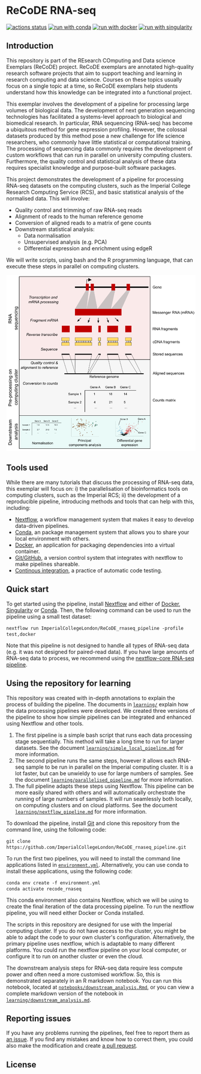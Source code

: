 
ReCoDE RNA-seq
================

<!-- buttons -->
[![actions status](https://github.com/ImperialCollegeLondon/ReCoDE_rnaseq_pipeline/workflows/Pipeline%20CI/badge.svg)](https://github.com/ImperialCollegeLondon/ReCoDE_rnaseq_pipeline/actions)
[![run with conda](http://img.shields.io/badge/run%20with-conda-3EB049?logo=anaconda)](https://docs.conda.io/en/latest/)
[![run with docker](https://img.shields.io/badge/run%20with-docker-0db7ed?logo=docker)](https://www.docker.com/)
[![run with singularity](https://img.shields.io/badge/run%20with-singularity-1d355c.svg)](https://sylabs.io/docs/)

## Introduction

This repository is part of the REsearch COmputing and Data science Exemplars (ReCoDE) project. ReCoDE exemplars are annotated high-quality research software projects that aim to support teaching and learning in research computing and data science. Courses on these topics usually focus on a single topic at a time, so ReCoDE exemplars help students understand how this knowledge can be integrated into a functional project.

This exemplar involves the development of a pipeline for processing large volumes of biological data. The development of next generation sequencing technologies has facilitated a systems-level approach to biological and biomedical research. In particular, RNA sequencing (RNA-seq) has become a ubiquitous method for gene expression profiling. However, the colossal datasets produced by this method pose a new challenge for life science researchers, who commonly have little statistical or computational training. The processing of sequencing data commonly requires the development of custom workflows that can run in parallel on university computing clusters. Furthermore, the quality control and statistical analysis of these data requires specialist knowledge and purpose-built software packages.

This project demonstrates the development of a pipeline for processing RNA-seq datasets on the computing clusters, such as the Imperial College Research Computing Service (RCS), and basic statistical analysis of the normalised data. This will involve: 

- Quality control and trimming of raw RNA-seq reads
- Alignment of reads to the human reference genome
- Conversion of aligned reads to a matrix of gene counts
- Downstream statistical analysis:
  - Data normalisation 
  - Unsupervised analysis (e.g. PCA)
  - Differential expression and enrichment using edgeR

We will write scripts, using bash and the R programming language, that can execute these steps in parallel on computing clusters. 

![A flow diagram outlining the RNA-seq analysis workflow](assets/flow.png?raw=true "An overview of RNA sequencing, data preprocessing and downstream analysis.")

## Tools used

While there are many tutorials that discuss the processing of RNA-seq data, this exemplar will focus on: i) the parallelisation of bioinformatics tools on computing clusters, such as the Imperial RCS; ii) the development of a reproducible pipeline, introducing methods and tools that can help with this, including:
- [Nextflow](https://www.nextflow.io/), a workflow management system that makes it easy to develop data-driven pipelines.
- [Conda](https://docs.conda.io/en/latest/), an package management system that allows you to share your local environment with others.
- [Docker](https://www.docker.com/), an application for packaging dependencies into a virtual container. 
- [Git/GitHub](https://github.com/ImperialCollegeLondon/ReCoDE_rnaseq_pipeline/), a version control system that integrates with nextflow to make pipelines shareable.
- [Continous integration](https://github.com/ImperialCollegeLondon/ReCoDE_rnaseq_pipeline/actions), a practice of automatic code testing.

## Quick start

To get started using the pipeline, install [Nextflow](https://www.nextflow.io/docs/latest/getstarted.html) and either of [Docker](https://www.docker.com/), [Singularity](https://sylabs.io/docs) or [Conda](https://docs.conda.io/en/latest/). Then, the following command can be used to run the pipeline using a small test dataset:

```
nextflow run ImperialCollegeLondon/ReCoDE_rnaseq_pipeline -profile test,docker
```

Note that this pipeline is not designed to handle all types of RNA-seq data (e.g. it was not designed for paired-read data). If you have large amounts of RNA-seq data to process, we recommend using the [nextflow-core RNA-seq pipeline](https://github.com/nf-core/rnaseq).

## Using the repository for learning

This repository was created with in-depth annotations to explain the process of building the pipeline. The documents in [`learning/`](https://github.com/ImperialCollegeLondon/ReCoDE_rnaseq_pipeline/tree/main/learning) explain how the data processing pipelines were developed. We created three versions of the pipeline to show how simple pipelines can be integrated and enhanced using Nextflow and other tools. 

1. The first pipeline is a simple bash script that runs each data processing stage sequentially. This method will take a long time to run for larger datasets. See the document [`learning/simple_local_pipeline.md`](https://github.com/ImperialCollegeLondon/ReCoDE_rnaseq_pipeline/tree/main/learning/simple_local_pipeline.md) for more information.
2. The second pipeline runs the same steps, however it allows each RNA-seq sample to be run in parallel on the Imperial computing cluster. It is a lot faster, but can be unwieldy to use for large numbers of samples. See the document [`learning/parallelised_pipeline.md`](https://github.com/ImperialCollegeLondon/ReCoDE_rnaseq_pipeline/tree/main/learning/parallelised_pipeline.md) for more information. 
3. The full pipeline adapts these steps using Nextflow. This pipeline can be more easily shared with others and will automatically orchestrate the running of large numbers of samples. It will run seamlessly both locally, on computing clusters and on cloud platforms. See the document [`learning/nextflow_pipeline.md`](https://github.com/ImperialCollegeLondon/ReCoDE_rnaseq_pipeline/tree/main/learning/nextflow_pipeline.md) for more information.

To download the pipeline, install [Git](https://github.com/git-guides/install-git) and clone this repository from the command line, using the following code:
```
git clone https://github.com/ImperialCollegeLondon/ReCoDE_rnaseq_pipeline.git
```

To run the first two pipelines, you will need to install the command line applications listed in [`environment.yml`](https://github.com/ImperialCollegeLondon/ReCoDE_rnaseq_pipeline/blob/main/environment.yml). Alternatively, you can use conda to install these applications, using the following code:
```
conda env create -f environment.yml
conda activate recode_rnaseq
```

This conda environment also contains Nextflow, which we will be using to create the final iteration of the data processing pipeline. To run the nextflow pipeline, you will need either Docker or Conda installed. 

The scripts in this repository are designed for use with the Imperial computing cluster. If you do not have access to the cluster, you might be able to adapt the code to your own cluster's configuration. Alternatively, the primary pipeline uses nextflow, which is adaptable to many different platforms. You could run the nextflow pipeline on your local computer, or configure it to run on another cluster or even the cloud.

The downstream analysis steps for RNA-seq data require less compute power and often need a more customised workflow. So, this is demonstrated separately in an R markdown notebook. You can run this notebook, located at [`notebooks/downstream_analysis.Rmd`](https://github.com/ImperialCollegeLondon/ReCoDE_rnaseq_pipeline/tree/main/notebooks/downstream_analysis.Rmd), or you can view a complete markdown version of the notebook in [`learning/downstream_analysis.md`](https://github.com/ImperialCollegeLondon/ReCoDE_rnaseq_pipeline/tree/main/learning/downstream_analysis.md). 

## Reporting issues

If you have any problems running the pipelines, feel free to report them as [an issue](https://github.com/ImperialCollegeLondon/ReCoDE_rnaseq_pipeline/issues). If you find any mistakes and know how to correct them, you could also make the modification and create [a pull request](https://github.com/ImperialCollegeLondon/ReCoDE_rnaseq_pipeline/pulls).

## License

